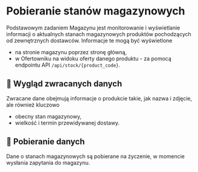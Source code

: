 # Pobieranie stanów magazynowych

Podstawowym zadaniem Magazynu jest monitorowanie i wyświetlanie informacji o aktualnych stanach magazynowych produktów pochodzących od zewnętrznych dostawców. Informacje te mogą być wyświetlone
- na stronie magazynu poprzez stronę główną,
- w Ofertowniku na widoku oferty danego produktu - za pomocą endpointu API `/api/stock/{product_code}`.

## 💄 Wygląd zwracanych danych

Zwracane dane obejmują informacje o produkcie takie, jak nazwa i zdjęcie, ale również kluczowo
- obecny stan magazynowy,
- wielkość i termin przewidywanej dostawy.

## 🧃 Pobieranie danych

Dane o stanach magazynowych są pobierane na życzenie, w momencie wysłania zapytania do magazynu.
<!-- todo Dane o stanach magazynowych pobierane są cyklicznie co określony interwał czasowy (ustawiany w panelu administracyjnym) i przechowywane w bazie danych Magazynu. Te dane są wówczas zwracane w odpowiedzi na zapytania do Magazynu. -->
